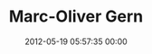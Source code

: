 ---
title: "Marc-Oliver Gern"
date: 2012-05-19 05:57:35 00:00
permalink: /hellomarcoliver
twitter: ""
likes: [344]
id: 420
gravatar: "http://www.gravatar.com/avatar/a09ad52028b2fe26641ed3f5ef2b7bf2"
---